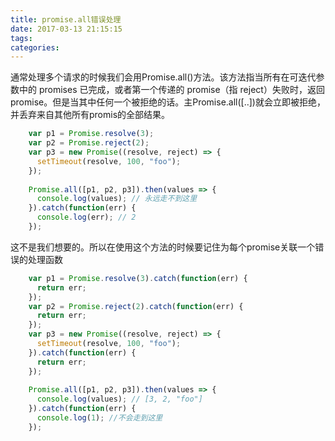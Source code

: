 ```yaml
---
title: promise.all错误处理
date: 2017-03-13 21:15:15
tags:
categories:
---
```


通常处理多个请求的时候我们会用Promise.all()方法。该方法指当所有在可迭代参数中的 promises 已完成，或者第一个传递的 promise（指 reject）失败时，返回 promise。但是当其中任何一个被拒绝的话。主Promise.all([..])就会立即被拒绝，并丢弃来自其他所有promis的全部结果。
<!-- more -->
```javascript
    var p1 = Promise.resolve(3);
    var p2 = Promise.reject(2);
    var p3 = new Promise((resolve, reject) => {
      setTimeout(resolve, 100, "foo");
    }); 
    
    Promise.all([p1, p2, p3]).then(values => { 
      console.log(values); // 永远走不到这里
    }).catch(function(err) {
      console.log(err); // 2
    });
```

这不是我们想要的。所以在使用这个方法的时候要记住为每个promise关联一个错误的处理函数
```javascript
    var p1 = Promise.resolve(3).catch(function(err) {
      return err;
    });
    var p2 = Promise.reject(2).catch(function(err) {
      return err;
    });
    var p3 = new Promise((resolve, reject) => {
      setTimeout(resolve, 100, "foo");
    }).catch(function(err) {
      return err;
    }); 
    
    Promise.all([p1, p2, p3]).then(values => { 
      console.log(values); // [3, 2, "foo"]
    }).catch(function(err) {
      console.log(1); //不会走到这里
    });
```
